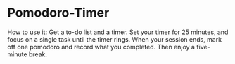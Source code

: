 # Pomodoro-Timer
How to use it:
Get a to-do list and a timer.
Set your timer for 25 minutes, and focus on a single task until the timer rings.
When your session ends, mark off one pomodoro and record what you completed.
Then enjoy a five-minute break.
